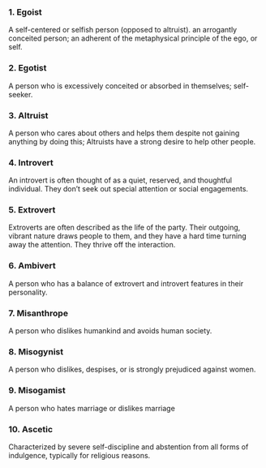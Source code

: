 ### 1. Egoist

A self-centered or selfish person (opposed to altruist). an arrogantly conceited person; an adherent of the metaphysical principle of the ego, or self.

### 2. Egotist

A person who is excessively conceited or absorbed in themselves; self-seeker.

### 3. Altruist

A person who cares about others and helps them despite not gaining anything by doing this; Altruists have a strong desire to help other people.

### 4. Introvert

An introvert is often thought of as a quiet, reserved, and thoughtful individual. They don’t seek out special attention or social engagements.

### 5. Extrovert

Extroverts are often described as the life of the party. Their outgoing, vibrant nature draws people to them, and they have a hard time turning away the attention. They thrive off the interaction.

### 6. Ambivert

A person who has a balance of extrovert and introvert features in their personality.

### 7. Misanthrope

A person who dislikes humankind and avoids human society.

### 8. Misogynist

A person who dislikes, despises, or is strongly prejudiced against women.

### 9. Misogamist

A person who hates marriage or dislikes marriage

### 10. Ascetic

Characterized by severe self-discipline and abstention from all forms of indulgence, typically for religious reasons.
